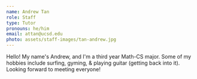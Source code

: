 ```yaml
---
name: Andrew Tan
role: Staff
type: Tutor
pronouns: he/him
email: attan@ucsd.edu
photo: assets/staff-images/tan-andrew.jpg
---
```

Hello! My name's Andrew, and I'm a third year Math-CS major. Some of my hobbies include surfing, gyming, & playing guitar (getting back into it). Looking forward to meeting everyone!